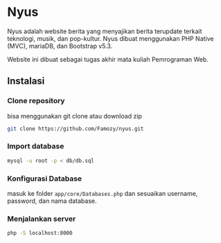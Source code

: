 # Nyus

Nyus adalah website berita yang menyajikan berita terupdate terkait teknologi, musik, dan pop-kultur. Nyus dibuat menggunakan PHP Native (MVC), mariaDB, dan Bootstrap v5.3. 

Website ini dibuat sebagai tugas akhir mata kuliah Pemrograman Web. 

## Instalasi

### Clone repository

bisa menggunakan git clone atau download zip

```bash
git clone https://github.com/Famozy/nyus.git
```

### Import database

```bash
mysql -u root -p < db/db.sql
```
### Konfigurasi Database

masuk ke folder `app/core/Databases.php` dan sesuaikan username, password, dan nama database.

### Menjalankan server

```bash
php -S localhost:8000
```